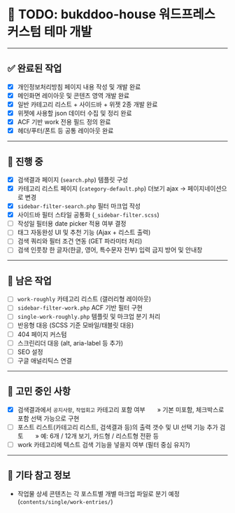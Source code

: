 # 📌 TODO: bukddoo-house 워드프레스 커스텀 테마 개발

---

## ✅ 완료된 작업

- [x] 개인정보처리방침 페이지 내용 작성 및 개발 완료
- [x] 메인화면 레이아웃 및 콘텐츠 영역 개발 완료
- [x] 일반 카테고리 리스트 + 사이드바 + 위젯 2종 개발 완료
- [x] 위젯에 사용할 json 데이터 수집 및 정리 완료
- [x] ACF 기반 work 전용 필드 정의 완료
- [x] 헤더/푸터/폰트 등 공통 레이아웃 완료

---

## 🔄 진행 중

- [x] 검색결과 페이지 (`search.php`) 템플릿 구성
- [x] 카테고리 리스트 페이지 (`category-default.php`) 더보기 ajax -> 페이지네이션으로 변경
- [x] `sidebar-filter-search.php` 필터 마크업 작성
- [x] 사이드바 필터 스타일 공통화 (`_sidebar-filter.scss`)
- [ ] 작성일 필터용 date picker 적용 여부 결정
- [ ] 태그 자동완성 UI 및 추천 기능 (Ajax + 리스트 출력)
- [ ] 검색 쿼리와 필터 조건 연동 (GET 파라미터 처리)
- [ ] 검색 인풋창 한 글자(한글, 영어, 특수문자 전부) 입력 금지 방어 및 안내창

---

## 🧩 남은 작업

- [ ] `work-roughly` 카테고리 리스트 (갤러리형 레이아웃)
- [ ] `sidebar-filter-work.php` ACF 기반 필터 구현
- [ ] `single-work-roughly.php` 템플릿 및 마크업 분기 처리
- [ ] 반응형 대응 (SCSS 기준 모바일/태블릿 대응)
- [ ] 404 페이지 커스텀
- [ ] 스크린리더 대응 (alt, aria-label 등 추가)
- [ ] SEO 설정
- [ ] 구글 애널리틱스 연결

---

## 🤔 고민 중인 사항

- [x] 검색결과에서 `공지사항`, `작업회고` 카테고리 포함 여부
      &nbsp;&nbsp;&nbsp;&nbsp;&nbsp;&nbsp;&raquo; 기본 미포함, 체크박스로 포함 선택 가능으로 구현
- [ ] 포스트 리스트(카테고리 리스트, 검색결과 등)의 출력 갯수 및 UI 선택 기능 추가 검토
      &nbsp;&nbsp;&nbsp;&nbsp;&nbsp;&nbsp;&raquo; 예: 6개 / 12개 보기, 카드형 / 리스트형 전환 등
- [ ] work 카테고리에 텍스트 검색 기능을 넣을지 여부 (필터 중심 유지?)

---

## 🧱 기타 참고 정보

- 작업물 상세 콘텐츠는 각 포스트별 개별 마크업 파일로 분기 예정 (`contents/single/work-entries/`)
